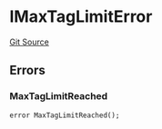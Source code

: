 # IMaxTagLimitError
[Git Source](https://github.com/thrackle-io/tron/blob/a0e7b20980bb06404eb010a144cfad3764962831/src/common/IErrors.sol)


## Errors
### MaxTagLimitReached

```solidity
error MaxTagLimitReached();
```

